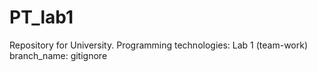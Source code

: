 # PT_lab1
Repository for University. Programming technologies: Lab 1 (team-work) branch_name: gitignore
